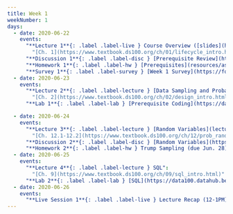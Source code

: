 ```yaml
---
title: Week 1
weekNumber: 1
days:
  - date: 2020-06-22
    events:
      "**Lecture 1**{: .label .label-live } Course Overview ([slides](https://docs.google.com/presentation/d/1cB4BvJo5_dmQH3fjc3gjG1gaZaNRpfhyaPAHYZuSjco/)) ([video](https://youtu.be/_6sIND3jOYg)) ([code](http://data100.datahub.berkeley.edu/hub/user-redirect/git-sync?repo=https://github.com/DS-100/su20&subPath=lecture/lec01/))":
        "[Ch. 1](https://www.textbook.ds100.org/ch/01/lifecycle_intro.html)"
      "**Discussion 1**{: .label .label-disc } [Prerequisite Review](https://drive.google.com/file/d/1FASmi2ZhJjghebb65C4l55OsOky2yCzL/view?usp=sharing) ([video](https://www.youtube.com/playlist?list=PLQCcNQgUcDfoDrr1LymqU1C5eAM6d0TBi)) ([solutions](https://drive.google.com/file/d/1BbXhutdHFBrOFjtt14pA-8PKpBAecC2A/view?usp=sharing))":
      "**Homework 1**{: .label .label-hw } [Prerequisites](resources/assets/hw/hw1.pdf) (due Jun. 24)":
      "**Survey 1**{: .label .label-survey } [Week 1 Survey](https://forms.gle/n7vgqdeEfNdjrKmh9) (due Jun. 24)":
  - date: 2020-06-23
    events:
      "**Lecture 2**{: .label .label-lecture } [Data Sampling and Probability](lecture/lec2)":
        "[Ch. 2](https://www.textbook.ds100.org/ch/02/design_intro.html)"
      "**Lab 1**{: .label .label-lab } [Prerequisite Coding](https://data100.datahub.berkeley.edu/hub/user-redirect/git-sync?repo=https://github.com/DS-100/su20&subPath=lab/lab01/) (due Jun. 23)":

  - date: 2020-06-24
    events:
      "**Lecture 3**{: .label .label-lecture } [Random Variables](lecture/lec3)":
        "[Ch. 12.1-12.2](https://www.textbook.ds100.org/ch/12/prob_random_vars.html)"
      "**Discussion 2**{: .label .label-disc } [Random Variables](https://drive.google.com/file/d/1GHnTyMLz72QFBHJPNYlfneGnSuSgShcE/view?usp=sharing) ([video](https://www.youtube.com/playlist?list=PLQCcNQgUcDfr2CEjY_jFbwvH2QphsqTGw)) ([solutions](https://drive.google.com/file/d/1llgz648NhYBtBCqohKuymx_R7XH1TaHL/view?usp=sharing))":
      "**Homework 2**{: .label .label-hw } Trump Sampling (due Jun. 28)":
  - date: 2020-06-25
    events:
      "**Lecture 4**{: .label .label-lecture } SQL":
        "[Ch. 9](https://www.textbook.ds100.org/ch/09/sql_intro.html)"
      "**Lab 2**{: .label .label-lab } [SQL](https://data100.datahub.berkeley.edu/hub/user-redirect/git-sync?repo=https://github.com/DS-100/su20&subPath=lab/lab02/) (due Jun. 25)":
  - date: 2020-06-26
    events:
      "**Live Session 1**{: .label .label-live } Lecture Recap (12-1PM)":
---
```

